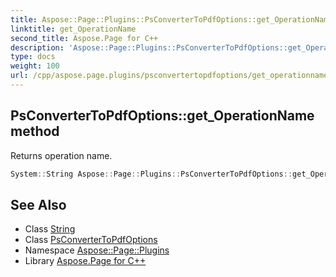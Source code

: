 ```yaml
---
title: Aspose::Page::Plugins::PsConverterToPdfOptions::get_OperationName method
linktitle: get_OperationName
second_title: Aspose.Page for C++
description: 'Aspose::Page::Plugins::PsConverterToPdfOptions::get_OperationName method. Returns operation name in C++.'
type: docs
weight: 100
url: /cpp/aspose.page.plugins/psconvertertopdfoptions/get_operationname/
---
```

## PsConverterToPdfOptions::get_OperationName method


Returns operation name.

```cpp
System::String Aspose::Page::Plugins::PsConverterToPdfOptions::get_OperationName() override
```

## See Also

* Class [String](../../../system/string/)
* Class [PsConverterToPdfOptions](../)
* Namespace [Aspose::Page::Plugins](../../)
* Library [Aspose.Page for C++](../../../)
